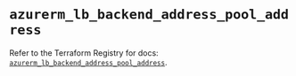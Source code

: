 # `azurerm_lb_backend_address_pool_address`

Refer to the Terraform Registry for docs: [`azurerm_lb_backend_address_pool_address`](https://registry.terraform.io/providers/hashicorp/azurerm/4.8.0/docs/resources/lb_backend_address_pool_address).
